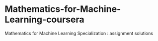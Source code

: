 # Mathematics-for-Machine-Learning-coursera
 Mathematics for Machine Learning Specialization : assignment solutions
